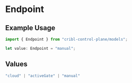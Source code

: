 # Endpoint

## Example Usage

```typescript
import { Endpoint } from "cribl-control-plane/models";

let value: Endpoint = "manual";
```

## Values

```typescript
"cloud" | "activeGate" | "manual"
```